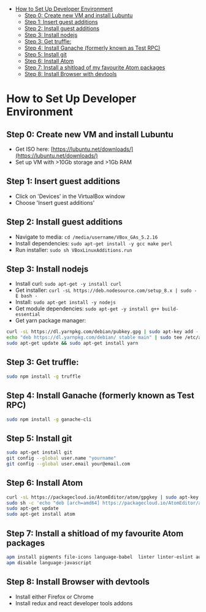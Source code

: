 <!-- TOC depthFrom:1 depthTo:6 withLinks:1 updateOnSave:1 orderedList:0 -->

- [How to Set Up Developer Environment](#how-to-set-up-developer-environment)
	- [Step 0: Create new VM and install Lubuntu](#step-0-create-new-vm-and-install-lubuntu)
	- [Step 1: Insert guest additions](#step-1-insert-guest-additions)
	- [Step 2: Install guest additions](#step-2-install-guest-additions)
	- [Step 3: Install nodejs](#step-3-install-nodejs)
	- [Step 3: Get truffle:](#step-3-get-truffle)
	- [Step 4: Install Ganache (formerly known as Test RPC)](#step-4-install-ganache-formerly-known-as-test-rpc)
	- [Step 5: Install git](#step-5-install-git)
	- [Step 6: Install Atom](#step-6-install-atom)
	- [Step 7: Install a shitload of my favourite Atom packages](#step-7-install-a-shitload-of-my-favourite-atom-packages)
	- [Step 8: Install Browser with devtools](#step-8-install-browser-with-devtools)

<!-- /TOC -->

# How to Set Up Developer Environment
## Step 0: Create new VM and install Lubuntu
*   Get ISO here: [https://lubuntu.net/downloads/](https://lubuntu.net/downloads/)
*   Set up VM with >10Gb storage and >1Gb RAM

## Step 1: Insert guest additions
*   Click on 'Devices' in the VirtualBox window
*   Choose 'Insert guest additions'

## Step 2: Install guest additions
*   Navigate to media: `cd /media/username/VBox_GAs_5.2.16`
*   Install dependencies: `sudo apt-get install -y gcc make perl`
*   Run installer: `sudo sh VBoxLinuxAdditions.run`

## Step 3: Install nodejs
*   Install curl: `sudo apt-get -y install curl`
*   Get installer: `curl -sL https://deb.nodesource.com/setup_8.x | sudo -E bash -`
*   Install: `sudo apt-get install -y nodejs`
*   Get module dependencies: `sudo apt-get -y install g++ build-essential`
*   Get yarn package manager:
```bash
curl -sL https://dl.yarnpkg.com/debian/pubkey.gpg | sudo apt-key add -
echo "deb https://dl.yarnpkg.com/debian/ stable main" | sudo tee /etc/apt/sources.list.d/yarn.list
sudo apt-get update && sudo apt-get install yarn
```
## Step 3: Get truffle:
```bash
sudo npm install -g truffle
```
## Step 4: Install Ganache (formerly known as Test RPC)
```bash
sudo npm install -g ganache-cli
```
## Step 5: Install git
```bash
sudo apt-get install git
git config --global user.name "yourname"
git config --global user.email your@email.com
```
## Step 6: Install Atom
```bash
curl -sL https://packagecloud.io/AtomEditor/atom/gpgkey | sudo apt-key add -
sudo sh -c 'echo "deb [arch=amd64] https://packagecloud.io/AtomEditor/atom/any/ any main" > /etc/apt/sources.list.d/atom.list'
sudo apt-get update
sudo apt-get install atom
```
## Step 7: Install a shitload of my favourite Atom packages
```bash
apm install pigments file-icons language-babel  linter linter-eslint autocomplete autocomplete-modules autocomplete-solidity autocomplete-paths scroll-through-time minimap minimap-git-diff open-terminal-here markdown-preview react-snippets language-solidity language-markdown markdown-pdf markdown-scroll-sync tool-bar markdown-writer markdown-toc linter-markdown tool-bar-markdown-writer project-manager
apm disable language-javascript
```
## Step 8: Install Browser with devtools
*   Install either Firefox or Chrome
*   Install redux and react developer tools addons
